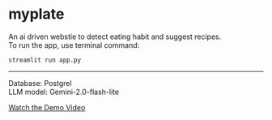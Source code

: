 # myplate
An ai driven webstie to detect eating habit and suggest recipes.\
To run the app, use terminal command:
```bash
streamlit run app.py

`````
---

Database: Postgrel\
LLM model: Gemini-2.0-flash-lite

[Watch the Demo Video](link/to/your/video)
